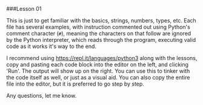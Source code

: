 ###Lesson 01

This is just to get familiar with the basics, strings, numbers, types, etc.
Each file has several examples, with instruction commented out using Python's comment character
(`#`), meaning the characters on that follow are ignored by the Python interpreter, which reads
through the program, executing valid code as it works it's way to the end.

I recommend using https://repl.it/languages/python3 along with the lessons, copy and pasting each
code block into the editor on the left, and clicking 'Run'. The output will show up on the right.
You can use this to tinker with the code itself as well, or just as a visual aid. You can also copy
the entire file into the editor, but it is preferred to go step by step.

Any questions, let me know.
